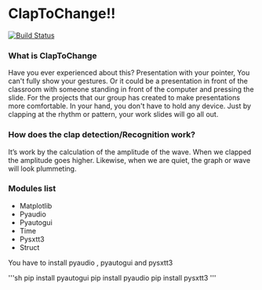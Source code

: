 # ClapToChange!!

[![Build Status](https://travis-ci.org/joemccann/dillinger.svg?branch=master)](https://travis-ci.org/joemccann/dillinger)

### What is ClapToChange
  Have you ever experienced about this? Presentation with your pointer, You can't fully show your gestures. Or it could be a presentation in front of the classroom with someone standing in front of the computer and pressing the slide. For the projects that our group has created to make presentations more comfortable. In your hand, you don't have to hold any device. Just by clapping at the rhythm or pattern, your work slides will go all out.

### How does the clap detection/Recognition work?
It’s work by the calculation of the amplitude of the wave. When we clapped the amplitude goes higher. Likewise, when we are quiet, the graph or wave will look plummeting.

### Modules list
- Matplotlib
- Pyaudio
- Pyautogui
- Time
- Pysxtt3
- Struct

You have to install pyaudio , pyautogui and pysxtt3

'''sh
pip install pyautogui
pip install pyaudio
pip install pysxtt3
'''
